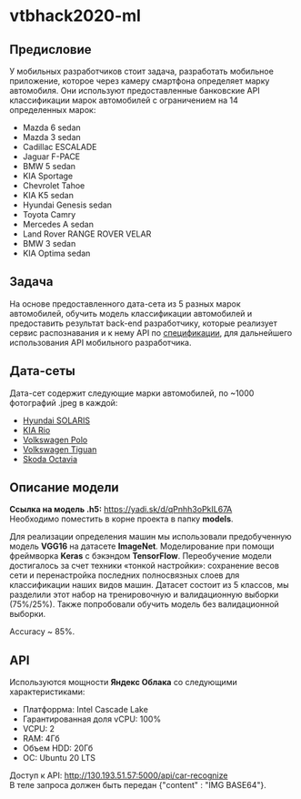 # vtbhack2020-ml

## Предисловие
У мобильных разработчиков стоит задача, разработать мобильное приложение, которое через камеру смартфона определяет марку автомобиля. Они используют предоставленные банковские API классификации марок автомобилей с ограничением на 14 определенных марок:
- Mazda 6 sedan
- Mazda 3 sedan
- Cadillac ESCALADE
- Jaguar F-PACE
- BMW 5 sedan
- KIA Sportage
- Chevrolet Tahoe
- KIA K5 sedan
- Hyundai Genesis sedan
- Toyota Camry
- Mercedes A sedan
- Land Rover RANGE ROVER VELAR
- BMW 3 sedan
- KIA Optima sedan

## Задача
На основе предоставленного дата-сета из 5 разных марок автомобилей, обучить модель классификации автомобилей и предоставить результат back-end разработчику, которые реализует сервис распознавания и к нему API по <a href="https://drive.google.com/drive/folders/1DVFjeWS7D6l7P63hlT4ljRsoE8lRh-Nq" target="_blank">спецификации</a>, для дальнейшего использования API мобильного разработчика.

## Дата-сеты
Дата-сет содержит следующие марки автомобилей, по ~1000 фотографий .jpeg в каждой:
- <a href="https://drive.google.com/drive/folders/1qtqKl7UBOVWQs0AP0o4YT4GZmf9UrOnS" target="_blank">Hyundai SOLARIS</a>
- <a href="https://drive.google.com/drive/folders/1sUoJIGykcR5savunmTXirVoWN-Oh6e_L" target="_blank">KIA Rio</a>
- <a href="https://drive.google.com/drive/u/1/folders/1pYoMRonIo6oPKt0ntD3QJtooHtKh_9Su" target="_blank">Volkswagen Polo</a>
- <a href="https://drive.google.com/drive/u/1/folders/1nJy9TXFAPNzs1Gg2jNzAbbamsfURqtle" target="_blank">Volkswagen Tiguan</a>
- <a href="https://drive.google.com/drive/folders/1MF8rlcXMSldHHD0Ec8Yvvvjvf37wJ691" target="_blank">Skoda Octavia</a>

## Описание модели

**Ссылка на модель .h5:** https://yadi.sk/d/qPnhh3oPkIL67A <br>
Необходимо поместить в корне проекта в папку **models**.

Для реализации определения машин мы использовали предобученную модель **VGG16** на датасете **ImageNet**. 
Моделирование при помощи фреймворка **Keras** с бэкэндом **TensorFlow**.
Переобучение модели достигалось за счет техники «тонкой настройки»: сохранение весов сети и перенастройка последних полносвязных слоев для классификации наших видов машин. Датасет состоит из 5 классов, мы разделили этот набор на тренировочную и валидационную выборки (75%/25%). Также попробовали обучить модель без валидационной выборки. 

Accuracy ~ 85%. 

## API 
Используются мощности **Яндекс Облака** со следующими характеристиками: 
- Платфоррма: Intel Cascade Lake 
- Гарантированная доля vCPU: 100%
- VCPU: 2
- RAM: 4Гб
- Объем HDD: 20Гб
- ОС: Ubuntu 20 LTS

Доступ к API:
http://130.193.51.57:5000/api/car-recognize <br>
В теле запроса должен быть передан {"content" : "IMG BASE64"}. 


